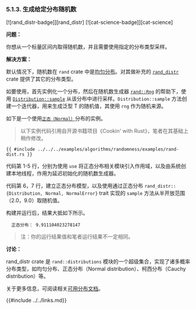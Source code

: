 ### 5.1.3. 生成给定分布随机数

[![rand_distr-badge]][rand_distr] [![cat-science-badge]][cat-science]

**问题：**

你想从一个标量区间内取得随机数，并且需要使用指定的分布类型采样。

**解决方案：**

默认情况下，随机数在 `rand` crate 中是[均匀分布][uniform distribution]。对其做补充的 [`rand_distr`] crate 提供了其它的分布类型。

如要使用，首先实例化一个分布，然后在随机数生成器 [`rand::Rng`] 的帮助下，使用 [`Distribution::sample`] 从该分布中进行采样。`Distribution::sample` 方法创建一个迭代器，用来生成泛型 T 的随机值，其使用 `rng` 作为随机来源。

如下是一个使用[`正态（Normal）`][`Normal`]分布的实例。

> 以下实例代码引用自开源书籍项目《Cookin' with Rust》，笔者在其基础上稍作修改。

```rust,edition2018
{{ #include ../../../examples/algorithms/randomness/examples/rand-dist.rs }}
```

代码第 1-5 行，分别为使用 `use` 将正态分布相关模块引入作用域，以及由系统创建本地线程，作用为延迟初始化的随机数生成器。

代码第 6，7 行，建立正态分布模型，以及使用通过正态分布 `rand_distr::{Distribution, Normal, NormalError}` trait 实现的 `sample` 方法从半开放范围（2.0，9.0）取随机值。

构建并运行后，结果大抵如下所示。

``` shell
  正态分布： 9.911104023278147
```

> 注：你的运行结果值和笔者运行结果不一定相同。

**讨论：**

rand_distr crate 是 `rand::distributions` 模块的一个超级集合，实现了诸多概率分布类型，如均匀分布、正态分布（Normal distribution）、柯西分布（Cauchy distribution）等。

关于更多信息，可阅读相关[可用分布文档][rand-distributions]。

[`Distribution::sample`]: https://docs.rs/rand/*/rand/distributions/trait.Distribution.html#tymethod.sample
[`Normal`]: https://docs.rs/rand_distr/*/rand_distr/struct.Normal.html
[`rand::Rng`]: https://docs.rs/rand/*/rand/trait.Rng.html
[`rand_distr`]: https://docs.rs/rand_distr/*/rand_distr/index.html
[rand-distributions]: https://docs.rs/rand_distr/*/rand_distr/index.html
[uniform distribution]: https://en.wikipedia.org/wiki/Uniform_distribution_(continuous)

{{#include ../../links.md}}
